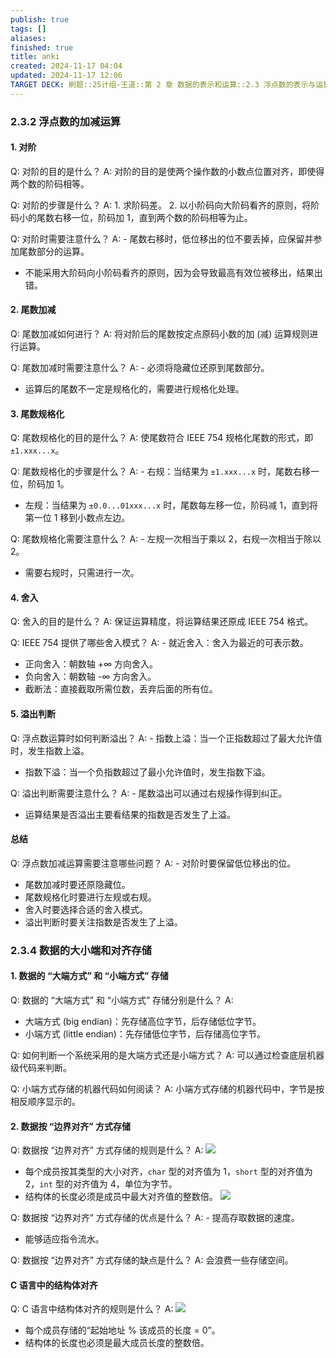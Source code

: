 ```yaml
---
publish: true
tags: []
aliases: 
finished: true
title: anki
created: 2024-11-17 04:04
updated: 2024-11-17 12:06
TARGET DECK: 刷题::25计组-王道::第 2 章 数据的表示和运算::2.3 浮点数的表示与运算::anki
---
```

### 2.3.2 浮点数的加减运算

#### 1. 对阶

Q: 对阶的目的是什么？
A: 对阶的目的是使两个操作数的小数点位置对齐，即使得两个数的阶码相等。

Q: 对阶的步骤是什么？
A: 1. 求阶码差。
2. 以小阶码向大阶码看齐的原则，将阶码小的尾数右移一位，阶码加 1，直到两个数的阶码相等为止。

Q: 对阶时需要注意什么？
A: - 尾数右移时，低位移出的位不要丢掉，应保留并参加尾数部分的运算。
- 不能采用大阶码向小阶码看齐的原则，因为会导致最高有效位被移出，结果出错。

#### 2. 尾数加减

Q: 尾数加减如何进行？
A: 将对阶后的尾数按定点原码小数的加 (减) 运算规则进行运算。

Q: 尾数加减时需要注意什么？
A: - 必须将隐藏位还原到尾数部分。
- 运算后的尾数不一定是规格化的，需要进行规格化处理。

#### 3. 尾数规格化

Q: 尾数规格化的目的是什么？
A: 使尾数符合 IEEE 754 规格化尾数的形式，即 `±1.xxx...x`。

Q: 尾数规格化的步骤是什么？
A: - 右规：当结果为 `±1.xxx...x` 时，尾数右移一位，阶码加 1。
- 左规：当结果为 `±0.0...01xxx...x` 时，尾数每左移一位，阶码减 1，直到将第一位 1 移到小数点左边。

Q: 尾数规格化需要注意什么？
A: - 左规一次相当于乘以 2，右规一次相当于除以 2。
- 需要右规时，只需进行一次。

#### 4. 舍入

Q: 舍入的目的是什么？
A: 保证运算精度，将运算结果还原成 IEEE 754 格式。

Q: IEEE 754 提供了哪些舍入模式？
A: - 就近舍入：舍入为最近的可表示数。
- 正向舍入：朝数轴 +∞ 方向舍入。
- 负向舍入：朝数轴 -∞ 方向舍入。
- 截断法：直接截取所需位数，丢弃后面的所有位。

#### 5. 溢出判断

Q: 浮点数运算时如何判断溢出？
A: - 指数上溢：当一个正指数超过了最大允许值时，发生指数上溢。
- 指数下溢：当一个负指数超过了最小允许值时，发生指数下溢。

Q: 溢出判断需要注意什么？
A: - 尾数溢出可以通过右规操作得到纠正。
- 运算结果是否溢出主要看结果的指数是否发生了上溢。

#### 总结

Q: 浮点数加减运算需要注意哪些问题？
A: - 对阶时要保留低位移出的位。
- 尾数加减时要还原隐藏位。
- 尾数规格化时要进行左规或右规。
- 舍入时要选择合适的舍入模式。
- 溢出判断时要关注指数是否发生了上溢。

### 2.3.4 数据的大小端和对齐存储

#### 1. 数据的 “大端方式” 和 “小端方式” 存储

Q: 数据的 “大端方式” 和 “小端方式” 存储分别是什么？
A: 
- 大端方式 (big endian)：先存储高位字节，后存储低位字节。
- 小端方式 (little endian)：先存储低位字节，后存储高位字节。

Q: 如何判断一个系统采用的是大端方式还是小端方式？
A: 可以通过检查底层机器级代码来判断。

Q: 小端方式存储的机器代码如何阅读？
A: 小端方式存储的机器代码中，字节是按相反顺序显示的。

#### 2. 数据按 “边界对齐” 方式存储

Q: 数据按 “边界对齐” 方式存储的规则是什么？
A: ![](https://img.hwenyi.live/202407261919922.webp)
- 每个成员按其类型的大小对齐，`char` 型的对齐值为 1，`short` 型的对齐值为 2，`int` 型的对齐值为 4，单位为字节。
- 结构体的长度必须是成员中最大对齐值的整数倍。
![](https://img.hwenyi.live/202407301816200.webp)

Q: 数据按 “边界对齐” 方式存储的优点是什么？
A: - 提高存取数据的速度。
- 能够适应指令流水。

Q: 数据按 “边界对齐” 方式存储的缺点是什么？
A: 会浪费一些存储空间。

#### C 语言中的结构体对齐

Q: C 语言中结构体对齐的规则是什么？
A: ![](https://img.hwenyi.live/202407301816200.webp)
- 每个成员存储的“起始地址 % 该成员的长度 = 0”。
- 结构体的长度也必须是最大成员长度的整数倍。

